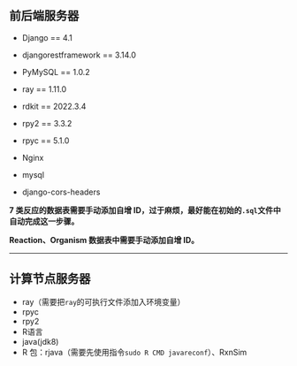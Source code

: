 ## 前后端服务器

- Django == 4.1
- djangorestframework == 3.14.0
- PyMySQL == 1.0.2
- ray == 1.11.0
- rdkit == 2022.3.4
- rpy2 == 3.3.2
- rpyc == 5.1.0

- Nginx
- mysql
- django-cors-headers

**7 类反应的数据表需要手动添加自增 ID，过于麻烦，最好能在初始的`.sql`文件中自动完成这一步骤。**

**Reaction、Organism 数据表中需要手动添加自增 ID。**



****

## 计算节点服务器

- ray（需要把`ray`的可执行文件添加入环境变量）
- rpyc
- rpy2
- R语言
- java(jdk8)
- R 包：rjava（需要先使用指令`sudo R CMD javareconf`）、RxnSim
